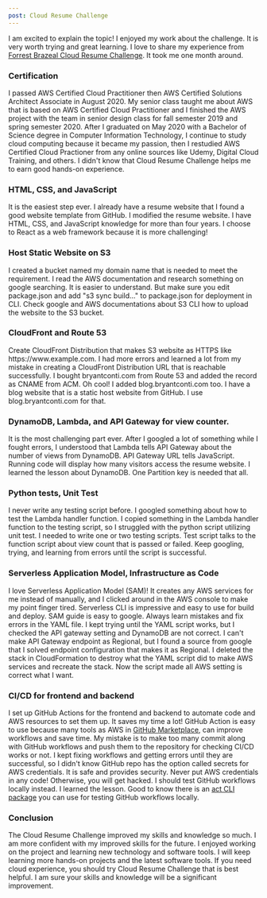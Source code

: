```yaml
---
post: Cloud Resume Challenge
---
```


I am excited to explain the topic! I enjoyed my work about the challenge. It is very worth trying and great learning. I love to share my experience from <a href="https://cloudresumechallenge.dev/" target="_blank">Forrest Brazeal Cloud Resume Challenge</a>. It took me one month around.

<h3>Certification</h3>
I passed AWS Certified Cloud Practitioner then AWS Certified Solutions Architect Associate in August 2020. My senior class taught me about AWS that is based on AWS Certified Cloud Practitioner and I finished the AWS project with the team in senior design class for fall semester 2019 and spring semester 2020. After I graduated on May 2020 with a Bachelor of Science degree in Computer Information Technology, I continue to study cloud computing because it became my passion, then I restudied AWS Certified Cloud Practioner from any online sources like Udemy, Digital Cloud Training, and others. I didn't know that Cloud Resume Challenge helps me to earn good hands-on experience.

<h3>HTML, CSS, and JavaScript</h3>
It is the easiest step ever. I already have a resume website that I found a good website template from GitHub. I modified the resume website. I have HTML, CSS, and JavaScript knowledge for more than four years. I choose to React as a web framework because it is more challenging!

<h3>Host Static Website on S3</h3>
I created a bucket named my domain name that is needed to meet the requirement. I read the AWS documentation and research something on google searching. It is easier to understand. But make sure you edit package.json and add "s3 sync build..." to package.json for deployment in CLI. Check google and AWS documentations about S3 CLI how to upload the website to the S3 bucket.

<h3>CloudFront and Route 53</h3>
Create CloudFront Distribution that makes S3 website as HTTPS like https://www.example.com. I had more errors and learned a lot from my mistake in creating a CloudFront Distribution URL that is reachable successfully. I bought bryantconti.com from Route 53 and added the record as CNAME from ACM. Oh cool! I added blog.bryantconti.com too. I have a blog website that is a static host website from GitHub. I use blog.bryantconti.com for that. 

<h3>DynamoDB, Lambda, and API Gateway for view counter.</h3>
It is the most challenging part ever. After I googled a lot of something while I fought errors, I understood that Lambda tells API Gateway about the number of views from DynamoDB. API Gateway URL tells JavaScript. Running code will display how many visitors access the resume website. I learned the lesson about DynamoDB. One Partition key is needed that all.

<h3>Python tests, Unit Test</h3>
I never write any testing script before. I googled something about how to test the Lambda handler function. I copied something in the Lambda handler function to the testing script, so I struggled with the python script utilizing unit test. I needed to write one or two testing scripts. Test script talks to the function script about view count that is passed or failed. Keep googling, trying, and learning from errors until the script is successful. 

<h3>Serverless Application Model, Infrastructure as Code</h3>
I love Serverless Application Model (SAM)! It creates any AWS services for me instead of manually, and I clicked around in the AWS console to make my point finger tired. Serverless CLI is impressive and easy to use for build and deploy. SAM guide is easy to google. Always learn mistakes and fix errors in the YAML file. I kept trying until the YAML script works, but I checked the API gateway setting and DynamoDB are not correct. I can't make API Gateway endpoint as Regional, but I found a source from google that I solved endpoint configuration that makes it as Regional. I deleted the stack in CloudFormation to destroy what the YAML script did to make AWS services and recreate the stack. Now the script made all AWS setting is correct what I want.

<h3>CI/CD for frontend and backend</h3>
I set up GitHub Actions for the frontend and backend to automate code and AWS resources to set them up. It saves my time a lot! GitHub Action is easy to use because many tools as AWS in <a href="https://github.com/marketplace?type=actions" target="_blank">GitHub Marketplace</a>, can improve workflows and save time. My mistake is to make too many commit along with GitHub workflows and push them to the repository for checking CI/CD works or not. I kept fixing workflows and getting errors until they are successful, so I didn't know GitHub repo has the option called secrets for AWS credentials. It is safe and provides security. Never put AWS credentials in any code! Otherwise, you will get hacked. I should test GitHub workflows locally instead. I learned the lesson. Good to know there is an <a href="https://github.com/nektos/act" target="_blank">act CLI package</a> you can use for testing GitHub workflows locally.

<h3>Conclusion</h3>
The Cloud Resume Challenge improved my skills and knowledge so much. I am more confident with my improved skills for the future. I enjoyed working on the project and learning new technology and software tools. I will keep learning more hands-on projects and the latest software tools. If you need cloud experience, you should try Cloud Resume Challenge that is best helpful. I am sure your skills and knowledge will be a significant improvement.